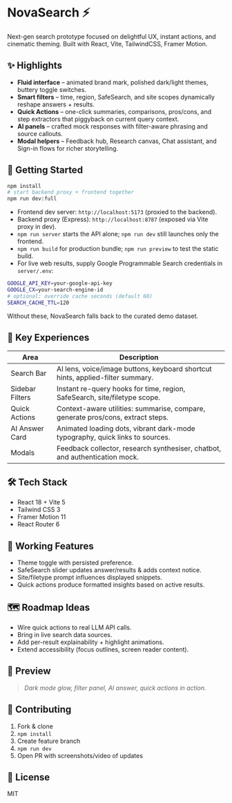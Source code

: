 # NovaSearch ⚡️

Next-gen search prototype focused on delightful UX, instant actions, and cinematic theming. Built with React, Vite, TailwindCSS, Framer Motion.

## ✨ Highlights

- **Fluid interface** – animated brand mark, polished dark/light themes, buttery toggle switches.
- **Smart filters** – time, region, SafeSearch, and site scopes dynamically reshape answers + results.
- **Quick Actions** – one-click summaries, comparisons, pros/cons, and step extractors that piggyback on current query context.
- **AI panels** – crafted mock responses with filter-aware phrasing and source callouts.
- **Modal helpers** – Feedback hub, Research canvas, Chat assistant, and Sign-in flows for richer storytelling.

## 🚀 Getting Started

```bash
npm install
# start backend proxy + frontend together
npm run dev:full
```

- Frontend dev server: `http://localhost:5173` (proxied to the backend).
- Backend proxy (Express): `http://localhost:8787` (exposed via Vite proxy in dev).
- `npm run server` starts the API alone; `npm run dev` still launches only the frontend.
- `npm run build` for production bundle; `npm run preview` to test the static build.
- For live web results, supply Google Programmable Search credentials in `server/.env`:

```bash
GOOGLE_API_KEY=your-google-api-key
GOOGLE_CX=your-search-engine-id
# optional: override cache seconds (default 60)
SEARCH_CACHE_TTL=120
```

Without these, NovaSearch falls back to the curated demo dataset.

## 🧭 Key Experiences

| Area | Description |
| --- | --- |
| Search Bar | AI lens, voice/image buttons, keyboard shortcut hints, applied-filter summary. |
| Sidebar Filters | Instant re-query hooks for time, region, SafeSearch, site/filetype scope. |
| Quick Actions | Context-aware utilities: summarise, compare, generate pros/cons, extract steps. |
| AI Answer Card | Animated loading dots, vibrant dark-mode typography, quick links to sources. |
| Modals | Feedback collector, research synthesiser, chatbot, and authentication mock. |

## 🛠 Tech Stack

- React 18 + Vite 5
- Tailwind CSS 3
- Framer Motion 11
- React Router 6

## 🧪 Working Features

- Theme toggle with persisted preference.
- SafeSearch slider updates answer/results & adds context notice.
- Site/filetype prompt influences displayed snippets.
- Quick actions produce formatted insights based on active results.

## 🗺 Roadmap Ideas

- Wire quick actions to real LLM API calls.
- Bring in live search data sources.
- Add per-result explainability + highlight animations.
- Extend accessibility (focus outlines, screen reader content).

## 📸 Preview

> _Dark mode glow, filter panel, AI answer, quick actions in action._

## 🤝 Contributing

1. Fork & clone
2. `npm install`
3. Create feature branch
4. `npm run dev`
5. Open PR with screenshots/video of updates

## 📄 License

MIT
